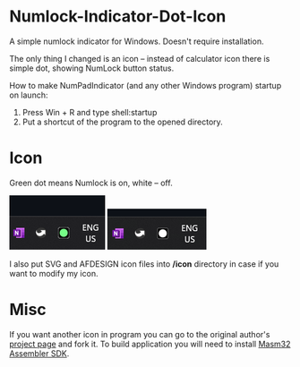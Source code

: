 # Numlock-Indicator-Dot-Icon
A simple numlock indicator for Windows. Doesn't require installation.

The only thing I changed is an icon – instead of calculator icon there is simple dot, showing NumLock button status.

How to make NumPadIndicator (and any other Windows program) startup on launch:
1. Press Win + R and type shell:startup
2. Put a shortcut of the program to the opened directory.

# Icon
Green dot means Numlock is on, white – off.

<img src="https://raw.githubusercontent.com/Myron472/Numlock-Indicator-Dot-Icon/master/images/on.png"/> <img src="https://raw.githubusercontent.com/Myron472/Numlock-Indicator-Dot-Icon/master/images/off.png"/>

I also put SVG and AFDESIGN icon files into **/icon** directory in case if you want to modify my icon.

# Misc
If you want another icon in program you can go to the original author's [project page](https://github.com/determ1ne/Numlock-Indicator) and fork it. To build application  you will need to install [Masm32 Assembler SDK](masm32.com).
